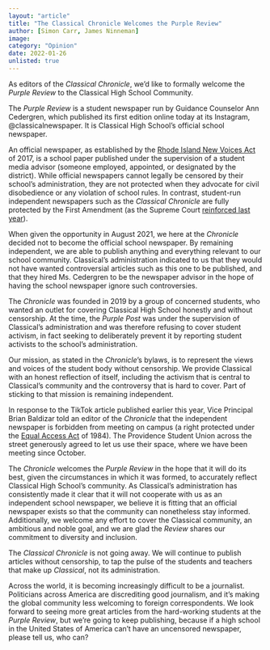 ```yaml
---
layout: "article"
title: "The Classical Chronicle Welcomes the Purple Review"
author: [Simon Carr, James Ninneman]
image: 
category: "Opinion"
date: 2022-01-26
unlisted: true
---
```


As editors of the _Classical Chronicle_, we’d like to formally welcome the _Purple Review_ to the Classical High School Community.

The _Purple Review_ is a student newspaper run by Guidance Counselor Ann Cedergren, which published its first edition online today at its Instagram, @classicalnewspaper. It is Classical High School’s official school newspaper.

An official newspaper, as established by the [Rhode Island New Voices Act](https://splc.org/2018/07/rhode-island-new-voices-act/) of 2017, is a school paper published under the supervision of a student media advisor (someone employed, appointed, or designated by the district). While official newspapers cannot legally be censored by their school’s administration, they are not protected when they advocate for civil disobedience or any violation of school rules. In contrast, student-run independent newspapers such as the _Classical Chronicle_ are fully protected by the First Amendment (as the Supreme Court [reinforced last year](https://www.edweek.org/policy-politics/u-s-supreme-court-rules-for-student-on-regulation-of-off-campus-speech/2021/06#:~:text=The%20U.S.%20Supreme%20Court%20on,Snapchat%20expressing%20frustration)).

When given the opportunity in August 2021, we here at the _Chronicle_ decided not to become the official school newspaper. By remaining independent, we are able to publish anything and everything relevant to our school community. Classical’s administration indicated to us that they would not have wanted controversial articles such as this one to be published, and that they hired Ms. Cedergren to be the newspaper advisor in the hope of having the school newspaper ignore such controversies.

The _Chronicle_ was founded in 2019 by a group of concerned students, who wanted an outlet for covering Classical High School honestly and without censorship. At the time, the _Purple Post_ was under the supervision of Classical’s administration and was therefore refusing to cover student activism, in fact seeking to deliberately prevent it by reporting student activists to the school’s administration.

Our mission, as stated in the _Chronicle_’s bylaws, is to represent the views and voices of the student body without censorship. We provide Classical with an honest reflection of itself, including the activism that is central to Classical’s community and the controversy that is hard to cover. Part of sticking to that mission is remaining independent. 

In response to the TikTok article published earlier this year, Vice Principal Brian Baldizar told an editor of the _Chronicle_ that the independent newspaper is forbidden from meeting on campus (a right protected under the [Equal Access Act](https://www.mtsu.edu/first-amendment/article/1077/equal-access-act-of-1984) of 1984). The Providence Student Union across the street generously agreed to let us use their space, where we have been meeting since October.

The _Chronicle_ welcomes the _Purple Review_ in the hope that it will do its best, given the circumstances in which it was formed, to accurately reflect Classical High School’s community. As Classical’s administration has consistently made it clear that it will not cooperate with us as an independent school newspaper, we believe it is fitting that an official newspaper exists so that the community can nonetheless stay informed. Additionally, we welcome any effort to cover the Classical community, an ambitious and noble goal, and we are glad the _Review_ shares our commitment to diversity and inclusion. 

The _Classical Chronicle_ is not going away. We will continue to publish articles without censorship, to tap the pulse of the students and teachers that make up _Classical_, not its administration.

Across the world, it is becoming increasingly difficult to be a journalist. Politicians across America are discrediting good journalism, and it’s making the global community less welcoming to foreign correspondents. We look forward to seeing more great articles from the hard-working students at the _Purple Review_, but we’re going to keep publishing, because if a high school in the United States of America can’t have an uncensored newspaper, please tell us, who can?

